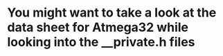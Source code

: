 # You might want to take a look at the data sheet for Atmega32 while looking into the __private.h files
